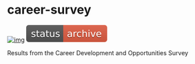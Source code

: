 # career-survey

[![img](https://img.shields.io/badge/Lifecycle-Retired-d45500)](https://github.com/bcgov/repomountie/blob/master/doc/lifecycle-badges.md)
[![status: archive](https://github.com/GIScience/badges/raw/master/status/archive.svg)](https://github.com/GIScience/badges#archive)

Results from the Career Development and Opportunities Survey
